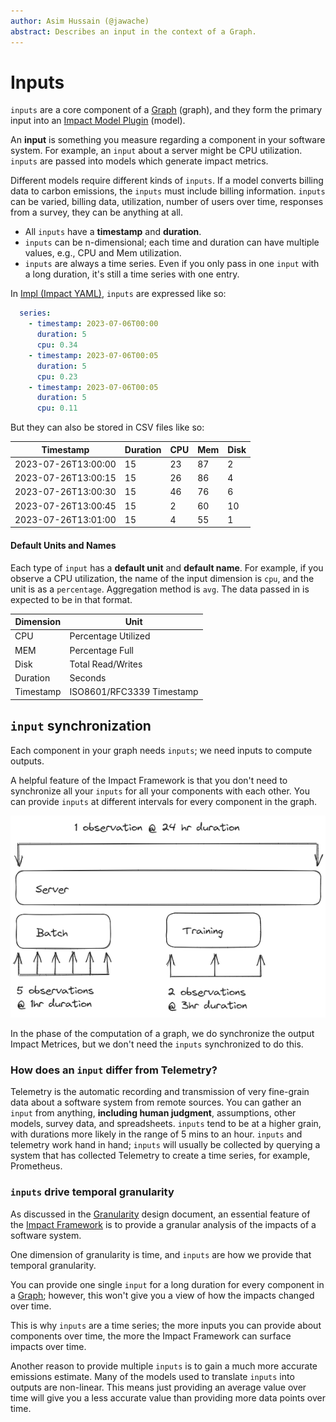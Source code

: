 ```yaml
---
author: Asim Hussain (@jawache)
abstract: Describes an input in the context of a Graph.
---
```


# Inputs

`inputs` are a core component of a [Graph](graph.md) (graph), and they form the primary input into an [Impact Model Plugin](model-plugin.md) (model).

An **input** is something you measure regarding a component in your software system. For example, an `input` about a server might be CPU utilization. `inputs` are passed into models which generate impact metrics.

Different models require different kinds of `inputs`. If a model converts billing data to carbon emissions, the `inputs` must include billing information. `inputs` can be varied, billing data, utilization, number of users over time, responses from a survey, they can be anything at all.

- All `inputs` have a **timestamp** and **duration**.
- `inputs` can be n-dimensional; each time and duration can have multiple values, e.g., CPU and Mem utilization.
- `inputs` are always a time series. Even if you only pass in one `input` with a long duration, it's still a time series with one entry.

In [Impl (Impact YAML)](Impl%20(Impact%20YAML).md), `inputs` are expressed like so:

```yaml
  series:      
	- timestamp: 2023-07-06T00:00
	  duration: 5
	  cpu: 0.34
	- timestamp: 2023-07-06T00:05
	  duration: 5
	  cpu: 0.23
	- timestamp: 2023-07-06T00:05
	  duration: 5
	  cpu: 0.11
```

But they can also be stored in CSV files like so:

| Timestamp           | Duration | CPU | Mem | Disk |
| ------------------- | -------- | --- | --- | ---- |
| 2023-07-26T13:00:00 | 15       | 23  | 87  | 2    |
| 2023-07-26T13:00:15 | 15       | 26  | 86  | 4    |
| 2023-07-26T13:00:30 | 15       | 46  | 76  | 6    |
| 2023-07-26T13:00:45 | 15       | 2   | 60  | 10   |
| 2023-07-26T13:01:00 | 15       | 4   | 55  | 1    |

#### Default Units and Names

Each type of `input` has a **default unit** and **default name**. For example, if you observe a CPU utilization, the name of the input dimension is `cpu`, and the unit is as a `percentage`. Aggregation method is `avg`. The data passed in is expected to be in that format.


| Dimension | Unit                      |
| --------- | ------------------------- |
| CPU       | Percentage Utilized       |
| MEM       | Percentage Full           |
| Disk      | Total Read/Writes         |
| Duration  | Seconds                   |
| Timestamp | ISO8601/RFC3339 Timestamp |



## `input` synchronization

Each component in your graph needs `inputs`; we need inputs to compute outputs.

A helpful feature of the Impact Framework is that you don't need to synchronize all your `inputs` for all your components with each other. You can provide `inputs` at different intervals for every component in the graph. 

![](../../static/img/72efce519e8c2264406864148a8a3151.png)

In the [](computation-pipeline.md#Normalization|Normalization) phase of the computation of a graph, we do synchronize the output Impact Metrices, but we don't need the `inputs` synchronized to do this.

### How does an `input` differ from Telemetry?

Telemetry is the automatic recording and transmission of very fine-grain data about a software system from remote sources. You can gather an `input` from anything, **including human judgment**, assumptions, other models, survey data, and spreadsheets. `inputs` tend to be at a higher grain, with durations more likely in the range of 5 mins to an hour. `inputs` and telemetry work hand in hand; `inputs` will usually be collected by querying a system that has collected Telemetry to create a time series, for example, Prometheus.

### `inputs` drive temporal granularity

As discussed in the [Granularity](granularity.md) design document, an essential feature of the [Impact Framework](impact-framework.md) is to provide a granular analysis of the impacts of a software system.

One dimension of granularity is time, and `inputs` are how we provide that temporal granularity.

You can provide one single `input` for a long duration for every component in a [Graph](graph.md); however, this won't give you a view of how the impacts changed over time. 

This is why `inputs` are a time series; the more inputs you can provide about components over time, the more the Impact Framework can surface impacts over time.

Another reason to provide multiple `inputs` is to gain a much more accurate emissions estimate. Many of the models used to translate `inputs` into outputs are non-linear. This means just providing an average value over time will give you a less accurate value than providing more data points over time.